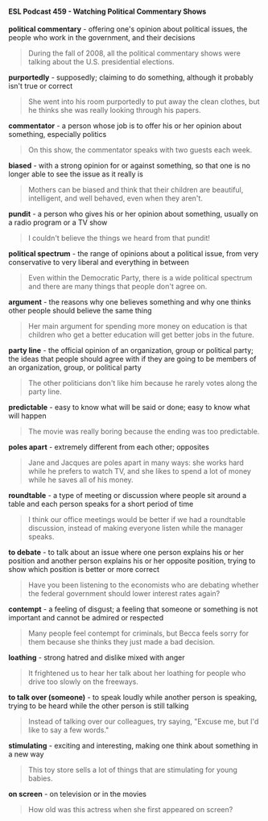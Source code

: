 #### ESL Podcast 459 - Watching Political Commentary Shows

**political commentary** - offering one's opinion about political issues, the people
who work in the government, and their decisions

> During the fall of 2008, all the political commentary shows were talking about
the U.S. presidential elections.

**purportedly** - supposedly; claiming to do something, although it probably isn't
true or correct

> She went into his room purportedly to put away the clean clothes, but he thinks
she was really looking through his papers.

**commentator** - a person whose job is to offer his or her opinion about
something, especially politics

> On this show, the commentator speaks with two guests each week.

**biased** - with a strong opinion for or against something, so that one is no longer
able to see the issue as it really is

> Mothers can be biased and think that their children are beautiful, intelligent, and
well behaved, even when they aren't.

**pundit** - a person who gives his or her opinion about something, usually on a
radio program or a TV show

> I couldn't believe the things we heard from that pundit!

**political spectrum** - the range of opinions about a political issue, from very
conservative to very liberal and everything in between

> Even within the Democratic Party, there is a wide political spectrum and there
are many things that people don't agree on.

**argument** - the reasons why one believes something and why one thinks other
people should believe the same thing

> Her main argument for spending more money on education is that children who
get a better education will get better jobs in the future.

**party line** - the official opinion of an organization, group or political party; the
ideas that people should agree with if they are going to be members of an
organization, group, or political party

> The other politicians don't like him because he rarely votes along the party line.

**predictable** - easy to know what will be said or done; easy to know what will
happen

> The movie was really boring because the ending was too predictable.

**poles apart** - extremely different from each other; opposites

> Jane and Jacques are poles apart in many ways: she works hard while he
prefers to watch TV, and she likes to spend a lot of money while he saves all of
his money.

**roundtable** - a type of meeting or discussion where people sit around a table
and each person speaks for a short period of time

> I think our office meetings would be better if we had a roundtable discussion,
instead of making everyone listen while the manager speaks.

**to debate** - to talk about an issue where one person explains his or her position
and another person explains his or her opposite position, trying to show which
position is better or more correct

> Have you been listening to the economists who are debating whether the
federal government should lower interest rates again?

**contempt** - a feeling of disgust; a feeling that someone or something is not
important and cannot be admired or respected

> Many people feel contempt for criminals, but Becca feels sorry for them
because she thinks they just made a bad decision.

**loathing** - strong hatred and dislike mixed with anger

> It frightened us to hear her talk about her loathing for people who drive too
slowly on the freeways.

**to talk over (someone)** - to speak loudly while another person is speaking,
trying to be heard while the other person is still talking

> Instead of talking over our colleagues, try saying, "Excuse me, but I'd like to say
a few words."

**stimulating** - exciting and interesting, making one think about something in a
new way

> This toy store sells a lot of things that are stimulating for young babies.

**on screen** - on television or in the movies

> How old was this actress when she first appeared on screen?

